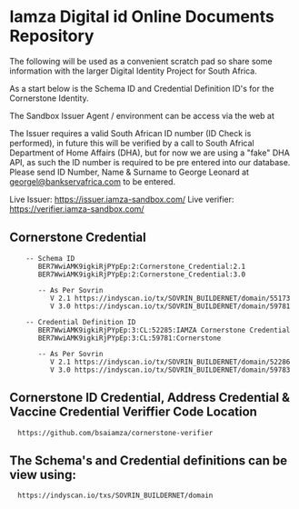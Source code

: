 # Iamza Digital id Online Documents Repository

The following will be used as a convenient scratch pad so share some information with the larger Digital Identity Project for South Africa.

As a start below is the Schema ID and Credential Definition ID's for the Cornerstone Identity.

The Sandbox Issuer Agent / environment can be access via the web at 

   The Issuer requires a valid South African ID number (ID Check is performed), in future this will be verified by a call to South Africal Department of Home Affairs (DHA), but for now we are using a "fake" DHA API, as such the ID number is required to be pre entered into our database. Please send ID Number, Name & Surname to George Leonard at georgel@bankservafrica.com to be entered.

   Live Issuer:    https://issuer.iamza-sandbox.com/
   Live verifier: https://verifier.iamza-sandbox.com/


   ## Cornerstone Credential

        -- Schema ID
           BER7WwiAMK9igkiRjPYpEp:2:Cornerstone_Credential:2.1
           BER7WwiAMK9igkiRjPYpEp:2:Cornerstone_Credential:3.0

	       -- As Per Sovrin
              V 2.1 https://indyscan.io/tx/SOVRIN_BUILDERNET/domain/55173
              V 3.0 https://indyscan.io/tx/SOVRIN_BUILDERNET/domain/59781
           
        -- Credential Definition ID
           BER7WwiAMK9igkiRjPYpEp:3:CL:52285:IAMZA Cornerstone Credential
           BER7WwiAMK9igkiRjPYpEp:3:CL:59781:Cornerstone

           -- As Per Sovrin
              V 2.1 https://indyscan.io/tx/SOVRIN_BUILDERNET/domain/52286
              V 3.0 https://indyscan.io/tx/SOVRIN_BUILDERNET/domain/59783

   ## Cornerstone ID Credential, Address Credential & Vaccine Credential Veriffier Code Location
      
      https://github.com/bsaiamza/cornerstone-verifier

   ## The Schema's and Credential definitions can be view using:
	  https://indyscan.io/txs/SOVRIN_BUILDERNET/domain